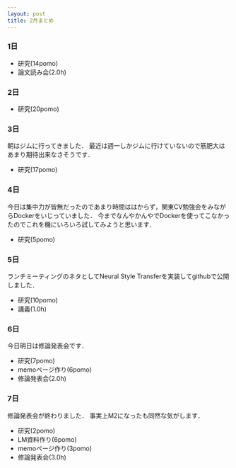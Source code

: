 ```yaml
---
layout: post
title: 2月まとめ
---
```


### 1日
* 研究(14pomo)
* 論文読み会(2.0h)

### 2日
* 研究(20pomo)

### 3日
朝はジムに行ってきました．
最近は週一しかジムに行けていないので筋肥大はあまり期待出来なさそうです．
* 研究(17pomo)

### 4日
今日は集中力が皆無だったのであまり時間ははからず，関東CV勉強会をみながらDockerをいじっていました．
今までなんやかんやでDockerを使ってこなかったのでこれを機にいろいろ試してみようと思います．
* 研究(5pomo)

### 5日
ランチミーティングのネタとしてNeural Style Transferを実装してgithubで公開しました．
* 研究(10pomo)
* 講義(1.0h)

### 6日
今日明日は修論発表会です．
* 研究(7pomo)
* memoページ作り(6pomo)
* 修論発表会(2.0h)

### 7日
修論発表会が終わりました．
事実上M2になったも同然な気がします．
* 研究(2pomo)
* LM資料作り(6pomo)
* memoページ作り(3pomo)
* 修論発表会(3.0h)